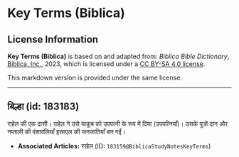 # Key Terms (Biblica)

## License Information

**Key Terms (Biblica)** is based on and adapted from: _Biblica Bible Dictionary_, [Biblica, Inc.](https://www.biblica.com/), 2023, which is licensed under a [CC BY-SA 4.0 license](https://creativecommons.org/licenses/by-sa/4.0/legalcode.en).

This markdown version is provided under the same license.



--------------------------------

## बिल्हा (id: 183183)

राहेल की एक दासी। राहेल ने उसे याकूब को उपपत्नी के रूप में दिया (उपपत्नियाँ)। उसके पुत्रों दान और नप्ताली की वंशावलियाँ इस्राएल की जनजातियाँ बन गईं।

* **Associated Articles:** रखेल (ID: `183159@BiblicaStudyNotesKeyTerms`)

